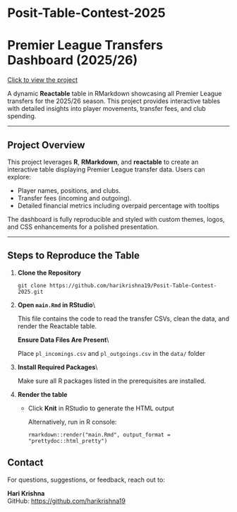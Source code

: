 # Posit-Table-Contest-2025

# Premier League Transfers Dashboard (2025/26)

[Click to view the project](https://rpubs.com/hari_k/PL_Transfers)

A dynamic **Reactable** table in RMarkdown showcasing all Premier League transfers for the 2025/26 season. This project provides interactive tables with detailed insights into player movements, transfer fees, and club spending.

------------------------------------------------------------------------

## Project Overview

This project leverages **R**, **RMarkdown**, and **reactable** to create an interactive table displaying Premier League transfer data. Users can explore:

-   Player names, positions, and clubs.
-   Transfer fees (incoming and outgoing).
-   Detailed financial metrics including overpaid percentage with tooltips

The dashboard is fully reproducible and styled with custom themes, logos, and CSS enhancements for a polished presentation.

------------------------------------------------------------------------

## Steps to Reproduce the Table

1.  **Clone the Repository**

    ```         
    git clone https://github.com/harikrishna19/Posit-Table-Contest-2025.git
    ```

2.  **Open `main.Rmd` in RStudio**\

    This file contains the code to read the transfer CSVs, clean the data, and render the Reactable table.

    **Ensure Data Files Are Present**\

    Place `pl_incomings.csv` and `pl_outgoings.csv` in the `data/` folder

3.  **Install Required Packages**\

    Make sure all R packages listed in the prerequisites are installed.

4.  **Render the table**

    -   Click **Knit** in RStudio to generate the HTML output

        Alternatively, run in R console:

        ```         
        rmarkdown::render("main.Rmd", output_format = "prettydoc::html_pretty")
        ```

## Contact

For questions, suggestions, or feedback, reach out to:

**Hari Krishna**\
GitHub: <https://github.com/harikrishna19>
